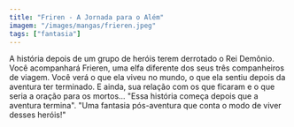 ```yaml
---
title: "Friren - A Jornada para o Além"
imagem: "/images/mangas/frieren.jpeg"
tags: ["fantasia"]
---
```


<p>A história depois de um grupo de heróis terem derrotado o Rei Demônio. Você acompanhará Frieren, uma elfa diferente dos seus três companheiros de viagem. Você verá o que ela viveu no mundo, o que ela sentiu depois da aventura ter terminado. E ainda, sua relação com os que ficaram e o que seria a oração para os mortos... <span class='font-bold'>"Essa história começa depois que a aventura termina"</span>. "Uma fantasia pós-aventura que conta o modo de viver desses heróis!"</p>
